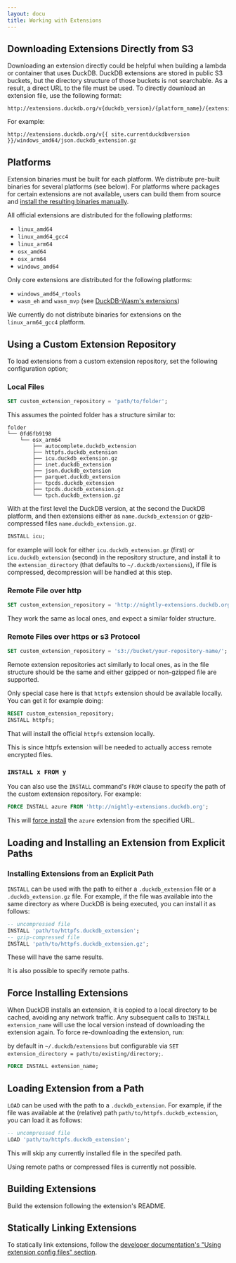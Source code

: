 ```yaml
---
layout: docu
title: Working with Extensions
---
```


## Downloading Extensions Directly from S3

Downloading an extension directly could be helpful when building a lambda or container that uses DuckDB.
DuckDB extensions are stored in public S3 buckets, but the directory structure of those buckets is not searchable. 
As a result, a direct URL to the file must be used. 
To directly download an extension file, use the following format:  

```text
http://extensions.duckdb.org/v{duckdb_version}/{platform_name}/{extension_name}.duckdb_extension.gz
```

For example:

```text
http://extensions.duckdb.org/v{{ site.currentduckdbversion }}/windows_amd64/json.duckdb_extension.gz
```

## Platforms

Extension binaries must be built for each platform. We distribute pre-built binaries for several platforms (see below).
For platforms where packages for certain extensions are not available, users can build them from source and [install the resulting binaries manually](#installing-extensions-from-an-explicit-path).

All official extensions are distributed for the following platforms:

* `linux_amd64`
* `linux_amd64_gcc4`
* `linux_arm64`
* `osx_amd64`
* `osx_arm64`
* `windows_amd64`

Only core extensions are distributed for the following platforms:

* `windows_amd64_rtools`
* `wasm_eh` and `wasm_mvp` (see [DuckDB-Wasm's extensions](../api/wasm/extensions))

We currently do not distribute binaries for extensions on the `linux_arm64_gcc4` platform.

## Using a Custom Extension Repository

To load extensions from a custom extension repository, set the following configuration option;

### Local Files

```sql
SET custom_extension_repository = 'path/to/folder';
```

This assumes the pointed folder has a structure similar to:

```text
folder
└── 0fd6fb9198
    └── osx_arm64
        ├── autocomplete.duckdb_extension
        ├── httpfs.duckdb_extension
        ├── icu.duckdb_extension.gz
        ├── inet.duckdb_extension
        ├── json.duckdb_extension
        ├── parquet.duckdb_extension
        ├── tpcds.duckdb_extension
        ├── tpcds.duckdb_extension.gz
        └── tpch.duckdb_extension.gz
```

With at the first level the DuckDB version, at the second the DuckDB platform, and then extensions either as `name.duckdb_extension` or gzip-compressed files `name.duckdb_extension.gz`.

```sql
INSTALL icu;
```
for example will look for either `icu.duckdb_extension.gz` (first) or `icu.duckdb_extension` (second) in the repository structure, and install it to the `extension_directory` (that defaults to `~/.duckdb/extensions`), if file is compressed, decompression will be handled at this step.

### Remote File over http

```sql
SET custom_extension_repository = 'http://nightly-extensions.duckdb.org';
```

They work the same as local ones, and expect a similar folder structure.

### Remote Files over https or s3 Protocol

```sql
SET custom_extension_repository = 's3://bucket/your-repository-name/';
```

Remote extension repositories act similarly to local ones, as in the file structure should be the same and either gzipped or non-gzipped file are supported.

Only special case here is that `httpfs` extension should be available locally. You can get it for example doing:

```sql
RESET custom_extension_repository;
INSTALL httpfs;
```

That will install the official `httpfs` extension locally.

This is since httpfs extension will be needed to actually access remote encrypted files.

### `INSTALL x FROM y`

You can also use the `INSTALL` command's `FROM` clause to specify the path of the custom extension repository. For example:

```sql
FORCE INSTALL azure FROM 'http://nightly-extensions.duckdb.org';
```

This will [force install](#force-installing-extensions) the `azure` extension from the specified URL.

## Loading and Installing an Extension from Explicit Paths

### Installing Extensions from an Explicit Path

`INSTALL` can be used with the path to either a `.duckdb_extension` file or a `.duckdb_extension.gz` file.
For example, if the file was available into the same directory as where DuckDB is being executed, you can install it as follows:

```sql
-- uncompressed file
INSTALL 'path/to/httpfs.duckdb_extension';
-- gzip-compressed file
INSTALL 'path/to/httpfs.duckdb_extension.gz';
```

These will have the same results.

It is also possible to specify remote paths.

## Force Installing Extensions

When DuckDB installs an extension, it is copied to a local directory to be cached, avoiding any network traffic.
Any subsequent calls to `INSTALL extension_name` will use the local version instead of downloading the extension again. To force re-downloading the extension, run:

 by default in `~/.duckdb/extensions` but configurable via `SET extension_directory = path/to/existing/directory;`.

```sql
FORCE INSTALL extension_name;
```

## Loading Extension from a Path

`LOAD` can be used with the path to a `.duckdb_extension`.
For example, if the file was available at the (relative) path `path/to/httpfs.duckdb_extension`, you can load it as follows:

```sql
-- uncompressed file
LOAD 'path/to/httpfs.duckdb_extension';
```

This will skip any currently installed file in the specifed path.

Using remote paths or compressed files is currently not possible.

## Building Extensions

Build the extension following the extension's README.

## Statically Linking Extensions

To statically link extensions, follow the [developer documentation's "Using extension config files" section](https://github.com/duckdb/duckdb/blob/main/extension/README.md#using-extension-config-files).
